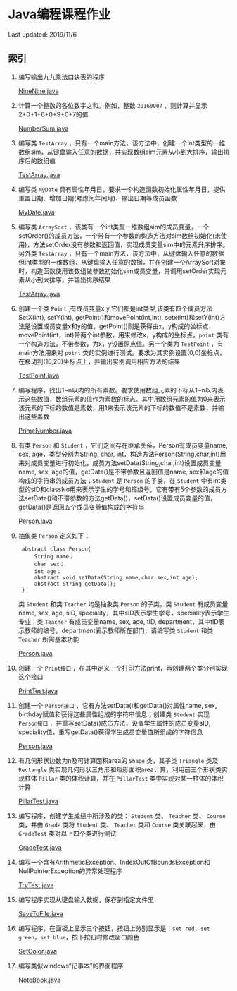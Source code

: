 # Java编程课程作业

Last updated: 2019/11/6

## 索引

1. 编写输出九九乘法口诀表的程序

    [NineNine.java](./NineNine.java)

2. 计算一个整数的各位数字之和。例如，整数 `20160907` ，则计算并显示2+0+1+6+0+9+0+7的值

    [NumberSum.java](./NumberSum.java)

3. 编写类 `TestArray` ，只有一个main方法，该方法中，创建一个int类型的一维数组sim，从键盘输入任意的数据，并实现数组sim元素从小到大排序，输出排序后的数组值

    [TestArray.java](./TestArray.java)

4. 编写类 `MyDate` 具有属性年月日，要求一个构造函数初始化属性年月日，提供重置日期、增加日期(考虑闰年闰月)、输出日期等成员函数

    [MyDate.java](./MyDate.java)

5. 编写类 `ArraySort` ，该类有一个int类型一维数组sim的成员变量，一个setOrder()的成员方法，~~一个带有一个参数的构造方法对sim数组初始化~~(未使用)，方法setOrder没有参数和返回值，实现成员变量sim中的元素升序排序。另外类 `TestArray` ，只有一个main方法，该方法中，从键盘输入任意的数据但int类型的一维数组，从键盘输入任意的数据，并在创建一个ArraySort对象时，构造函数使用该数组做参数初始化sim成员变量，并调用setOrder实现元素从小到大排序，并输出排序结果

    [TestArray.java](./classarray/TestArray.java)

6. 创建一个类 `Point` ,有成员变量x,y,它们都是int类型,该类有四个成员方法SetX(int), setY(int), getPoint()和movePoint(int,int). setx(int)和setY(int)方法是设置成员变量x和y的值，getPoint()则是获得由x，y构成的坐标点，movePoint(int，int)带两个int参数，用来修改x，y构成的坐标点。`point` 类有一个构造方法，不带参数，为x，y设置原点值。另一个类为 `TestPoint` ，有 main方法用来对 `point` 类的实例进行测试。要求为其实例设置(0,0)坐标点，在移动到(10,20)坐标点上，并输出实例调用相应方法的结果

    [TestPoint.java](./TestPoint.java/TestPoint.java)

7. 编写程序，找出1\~n以内的所有素数。要求使用数组元素的下标从1\~n以内表示这些数值，数组元素的值作为素数的标志。其中用数组元素的值为0来表示该元素的下标的数值是素数，用1来表示该元素的下标的数值不是素数，并输出这些素数

    [PrimeNumber.java](./PrimeNumber.java)

8. 有类 `Person` 和 `Student` ，它们之间存在继承关系，Person有成员变量name, sex, age，类型分别为String, char, int，构造方法Person(String,char,int)用来对成员变量进行初始化，成员方法setData(String,char,int)设置成员变量name, sex, age的值，getData()是不带参数且返回值是name, sex和age的值构成的字符串的成员方法；`Student` 是 `Person` 的子类，在 `Student` 中有int类型的sID和classNo用来表示学生的学号和班级号，它有带有5个参数的成员方法setData()和不带参数的方法getData()，setData()设置成员变量的值，getData()是返回五个成员变量值构成的字符串

    [Person.java](./Person.java)

9. 抽象类 `Person` 定义如下：

        abstract class Person{
            String name；
            char sex；
            int age；
            abstract void setData(String name,char sex,int age);
            abstract String getData();
        }

    类 `Student` 和类 `Teacher` 均是抽象类 `Person` 的子类，类 `Student` 有成员变量name, sex, age, sID, speciality，其中sID表示学生学号，speciality表示学生专业；类 `Teacher` 有成员变量name, sex, age, tID, department，其中tID表示教师的编号，department表示教师所在部门，请编写类 `Student` 和类 `Teacher` 所需基本功能

    [Person.java](./abstractperson/Person.java)

10. 创建一个 `Print接口` ，在其中定义一个打印方法print，再创建两个类分别实现这个接口

    [PrintTest.java](./interfacetest/PrintTest.java)

11. 创建一个 `Person接口` ，它有方法setData()和getData()对属性name, sex, birthday赋值和获得这些属性组成的字符串信息；创建类 `Student` 实现 `Person接口` ，并重写setData()成员方法，设置学生属性的成员变量sID, speciality值，重写getData()获得学生成员变量值所组成的字符信息

    [Person.java](./interfacetest/Person.java)

12. 有几何形状边数为n及可计算面积area的 `Shape` 类，其子类 `Triangle` 类及 `Rectangle` 类实现几何形状三角形和矩形面积area计算，利用前三个形状类实现柱体 `Pillar` 类的体积计算，并在 `PillarTest` 类中实现对某一柱体的体积计算

    [PillarTest.java](./PillarTest.java)

13. 编写程序，创建学生成绩中所涉及的类： `Student` 类、 `Teacher` 类、 `Course` 类，并由 `Grade` 类将 `Student` 类、 `Teacher` 类和 `Course` 类关联起来，由 `GradeTest` 类对以上四个类进行测试

    [GradeTest.java](./grade/GradeTest.java)

14. 编写一个含有ArithmeticException、IndexOutOfBoundsException和NullPointerException的异常处理程序

    [TryTest.java](./throwable/TryTest.java)

15. 编写程序实现从键盘输入数据，保存到指定文件里

    [SaveToFile.java](./savetofile/SaveToFile.java)

16. 编写程序，在面板上显示三个按钮，按钮上分别显示是：`set red`，`set green`，`set blue`，按下按钮时修改窗口颜色

    [SetColor.java](./gui/SetColor.java)

17. 编写类似windows“记事本”的界面程序

    [NoteBook.java](./gui/NoteBook.java)
